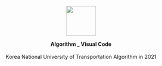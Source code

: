 <p align="center">
         <a href="https://github.com/Hwan0808/Algorithm_Study" target="_self"><img src="https://user-images.githubusercontent.com/57865037/116329726-ecbcd300-a806-11eb-9f52-cfebe616d0aa.png" width="80px" height="80px"></img></a>


<p align="center"> 
         <B>Algorithm _ Visual Code</B><br><br>
          Korea National University of Transportation Algorithm in 2021 
</p>


